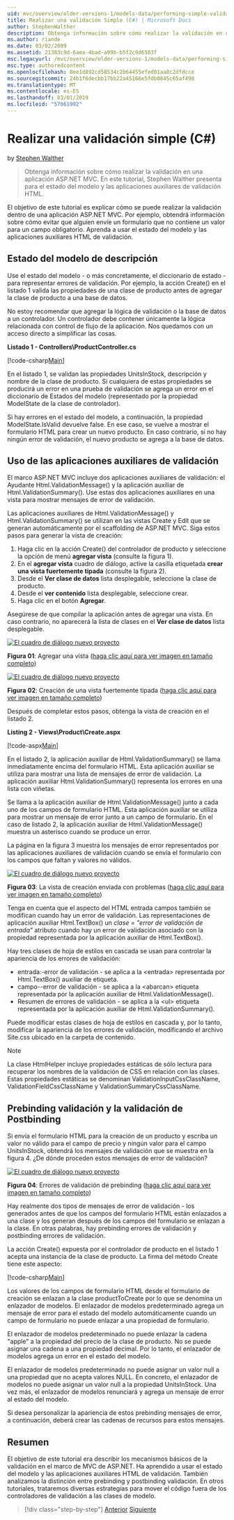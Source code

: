 ```yaml
---
uid: mvc/overview/older-versions-1/models-data/performing-simple-validation-cs
title: Realizar una validación Simple (C#) | Microsoft Docs
author: StephenWalther
description: Obtenga información sobre cómo realizar la validación en una aplicación ASP.NET MVC. En este tutorial, Stephen Walther presenta para el estado del modelo y la aplicación auxiliar de validación HTML...
ms.author: riande
ms.date: 03/02/2009
ms.assetid: 21383c9d-6aea-4bad-a99b-b5f2c9d6503f
msc.legacyurl: /mvc/overview/older-versions-1/models-data/performing-simple-validation-cs
msc.type: authoredcontent
ms.openlocfilehash: 8ee1d892cd58534c2b64455efed01aa8c2dfdcce
ms.sourcegitcommit: 24b1f6decbb17bb22a45166e5fdb0845c65af498
ms.translationtype: MT
ms.contentlocale: es-ES
ms.lasthandoff: 03/01/2019
ms.locfileid: "57061992"
---
```

<a name="performing-simple-validation-c"></a>Realizar una validación simple (C#)
====================
by [Stephen Walther](https://github.com/StephenWalther)

> Obtenga información sobre cómo realizar la validación en una aplicación ASP.NET MVC. En este tutorial, Stephen Walther presenta para el estado del modelo y las aplicaciones auxiliares de validación HTML.


El objetivo de este tutorial es explicar cómo se puede realizar la validación dentro de una aplicación ASP.NET MVC. Por ejemplo, obtendrá información sobre cómo evitar que alguien envíe un formulario que no contiene un valor para un campo obligatorio. Aprenda a usar el estado del modelo y las aplicaciones auxiliares HTML de validación.

## <a name="understanding-model-state"></a>Estado del modelo de descripción

Use el estado del modelo - o más concretamente, el diccionario de estado - para representar errores de validación. Por ejemplo, la acción Create() en el listado 1 valida las propiedades de una clase de producto antes de agregar la clase de producto a una base de datos.


No estoy recomendar que agregar la lógica de validación o la base de datos a un controlador. Un controlador debe contener únicamente la lógica relacionada con control de flujo de la aplicación. Nos quedamos con un acceso directo a simplificar las cosas.


**Listado 1 - Controllers\ProductController.cs**

[!code-csharp[Main](performing-simple-validation-cs/samples/sample1.cs)]

En el listado 1, se validan las propiedades UnitsInStock, descripción y nombre de la clase de producto. Si cualquiera de estas propiedades se producirá un error en una prueba de validación se agrega un error en el diccionario de Estados del modelo (representado por la propiedad ModelState de la clase de controlador).

Si hay errores en el estado del modelo, a continuación, la propiedad ModelState.IsValid devuelve false. En ese caso, se vuelve a mostrar el formulario HTML para crear un nuevo producto. En caso contrario, si no hay ningún error de validación, el nuevo producto se agrega a la base de datos.

## <a name="using-the-validation-helpers"></a>Uso de las aplicaciones auxiliares de validación

El marco ASP.NET MVC incluye dos aplicaciones auxiliares de validación: el Ayudante Html.ValidationMessage() y la aplicación auxiliar de Html.ValidationSummary(). Use estas dos aplicaciones auxiliares en una vista para mostrar mensajes de error de validación.

Las aplicaciones auxiliares de Html.ValidationMessage() y Html.ValidationSummary() se utilizan en las vistas Create y Edit que se generan automáticamente por el scaffolding de ASP.NET MVC. Siga estos pasos para generar la vista de creación:

1. Haga clic en la acción Create() del controlador de producto y seleccione la opción de menú **agregar vista** (consulte la figura 1).
2. En el **agregar vista** cuadro de diálogo, active la casilla etiquetada **crear una vista fuertemente tipada** (consulte la figura 2).
3. Desde el **Ver clase de datos** lista desplegable, seleccione la clase de producto.
4. Desde el **ver contenido** lista desplegable, seleccione crear.
5. Haga clic en el botón **Agregar**.


Asegúrese de que compilar la aplicación antes de agregar una vista. En caso contrario, no aparecerá la lista de clases en el **Ver clase de datos** lista desplegable.


[![El cuadro de diálogo nuevo proyecto](performing-simple-validation-cs/_static/image1.jpg)](performing-simple-validation-cs/_static/image1.png)

**Figura 01**: Agregar una vista ([haga clic aquí para ver imagen en tamaño completo](performing-simple-validation-cs/_static/image2.png))


[![El cuadro de diálogo nuevo proyecto](performing-simple-validation-cs/_static/image2.jpg)](performing-simple-validation-cs/_static/image3.png)

**Figura 02**: Creación de una vista fuertemente tipada ([haga clic aquí para ver imagen en tamaño completo](performing-simple-validation-cs/_static/image4.png))


Después de completar estos pasos, obtenga la vista de creación en el listado 2.

**Listing 2 - Views\Product\Create.aspx**

[!code-aspx[Main](performing-simple-validation-cs/samples/sample2.aspx)]

En el listado 2, la aplicación auxiliar de Html.ValidationSummary() se llama inmediatamente encima del formulario HTML. Esta aplicación auxiliar se utiliza para mostrar una lista de mensajes de error de validación. La aplicación auxiliar Html.ValidationSummary() representa los errores en una lista con viñetas.

Se llama a la aplicación auxiliar de Html.ValidationMessage() junto a cada uno de los campos de formulario HTML. Esta aplicación auxiliar se utiliza para mostrar un mensaje de error junto a un campo de formulario. En el caso de listado 2, la aplicación auxiliar de Html.ValidationMessage() muestra un asterisco cuando se produce un error.

La página en la figura 3 muestra los mensajes de error representados por las aplicaciones auxiliares de validación cuando se envía el formulario con los campos que faltan y valores no válidos.


[![El cuadro de diálogo nuevo proyecto](performing-simple-validation-cs/_static/image3.jpg)](performing-simple-validation-cs/_static/image5.png)

**Figura 03**: La vista de creación enviada con problemas ([haga clic aquí para ver imagen en tamaño completo](performing-simple-validation-cs/_static/image6.png))


Tenga en cuenta que el aspecto del HTML entrada campos también se modifican cuando hay un error de validación. Las representaciones de aplicación auxiliar Html.TextBox() un *clase = "error de validación de entrada"* atributo cuando hay un error de validación asociado con la propiedad representada por la aplicación auxiliar de Html.TextBox().

Hay tres clases de hoja de estilos en cascada se usan para controlar la apariencia de los errores de validación:

- entrada:-error de validación - se aplica a la &lt;entrada&gt; representada por Html.TextBox() auxiliar de etiqueta.
- campo--error de validación - se aplica a la &lt;abarcan&gt; etiqueta representada por la aplicación auxiliar de Html.ValidationMessage().
- Resumen de errores de validación - se aplica a la &lt;ul&gt; etiqueta representada por la aplicación auxiliar de Html.ValidationSummary().

Puede modificar estas clases de hoja de estilos en cascada y, por lo tanto, modificar la apariencia de los errores de validación, modificando el archivo Site.css ubicado en la carpeta de contenido.

> [!NOTE] 
> 
> La clase HtmlHelper incluye propiedades estáticas de sólo lectura para recuperar los nombres de la validación de CSS en relación con las clases. Estas propiedades estáticas se denominan ValidationInputCssClassName, ValidationFieldCssClassName y ValidationSummaryCssClassName.


## <a name="prebinding-validation-and-postbinding-validation"></a>Prebinding validación y la validación de Postbinding

Si envía el formulario HTML para la creación de un producto y escriba un valor no válido para el campo de precio y ningún valor para el campo UnitsInStock, obtendrá los mensajes de validación que se muestra en la figura 4. ¿De dónde proceden estos mensajes de error de validación?


[![El cuadro de diálogo nuevo proyecto](performing-simple-validation-cs/_static/image4.jpg)](performing-simple-validation-cs/_static/image7.png)

**Figura 04**: Errores de validación de prebinding ([haga clic aquí para ver imagen en tamaño completo](performing-simple-validation-cs/_static/image8.png))


Hay realmente dos tipos de mensajes de error de validación - los generados antes de que los campos del formulario HTML están enlazados a una clase y los generan después de los campos del formulario se enlazan a la clase. En otras palabras, hay prebinding errores de validación y postbinding errores de validación.

La acción Create() expuesta por el controlador de producto en el listado 1 acepta una instancia de la clase de producto. La firma del método Create tiene este aspecto:

[!code-csharp[Main](performing-simple-validation-cs/samples/sample3.cs)]

Los valores de los campos de formulario HTML desde el formulario de creación se enlazan a la clase productToCreate por lo que se denomina un enlazador de modelos. El enlazador de modelos predeterminado agrega un mensaje de error para el estado del modelo automáticamente cuando un campo de formulario no puede enlazar a una propiedad de formulario.

El enlazador de modelos predeterminado no puede enlazar la cadena "apple" a la propiedad del precio de la clase de producto. No se puede asignar una cadena a una propiedad decimal. Por lo tanto, el enlazador de modelos agrega un error en el estado del modelo.

El enlazador de modelos predeterminado no puede asignar un valor null a una propiedad que no acepta valores NULL. En concreto, el enlazador de modelos no puede asignar un valor null a la propiedad UnitsInStock. Una vez más, el enlazador de modelos renunciará y agrega un mensaje de error al estado del modelo.

Si desea personalizar la apariencia de estos prebinding mensajes de error, a continuación, deberá crear las cadenas de recursos para estos mensajes.

## <a name="summary"></a>Resumen

El objetivo de este tutorial era describir los mecanismos básicos de la validación en el marco de MVC de ASP.NET. Ha aprendido a usar el estado del modelo y las aplicaciones auxiliares HTML de validación. También analizamos la distinción entre prebinding y postbinding validación. En otros tutoriales, trataremos diversas estrategias para mover el código fuera de los controladores de validación a las clases de modelo.

> [!div class="step-by-step"]
> [Anterior](displaying-a-table-of-database-data-cs.md)
> [Siguiente](validating-with-the-idataerrorinfo-interface-cs.md)
